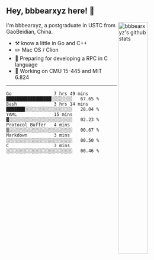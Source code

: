 ## Hey, bbbearxyz here! :wave:

<img align="right" alt="bbbearxyz's github stats" width="40%" src="https://github-readme-stats.vercel.app/api?username=bbbearxyz&show_icons=true">

I'm bbbearxyz, a postgraduate in USTC from GaoBeidian, China.

-   :hammer_and_pick:    know a little in Go and C++
-   :pencil2: Mac OS / Clion
-   :seedling: Preparing for developing a RPC in C language 
-   :thinking: Working on CMU 15-445 and MIT 6.824
---
<!--START_SECTION:waka-->

```text
Go                7 hrs 49 mins   █████████████████░░░░░░░░   67.65 %
Bash              3 hrs 14 mins   ███████░░░░░░░░░░░░░░░░░░   28.04 %
YAML              15 mins         ▓░░░░░░░░░░░░░░░░░░░░░░░░   02.23 %
Protocol Buffer   4 mins          ▒░░░░░░░░░░░░░░░░░░░░░░░░   00.67 %
Markdown          3 mins          ░░░░░░░░░░░░░░░░░░░░░░░░░   00.50 %
C                 3 mins          ░░░░░░░░░░░░░░░░░░░░░░░░░   00.46 %
```

<!--END_SECTION:waka-->
